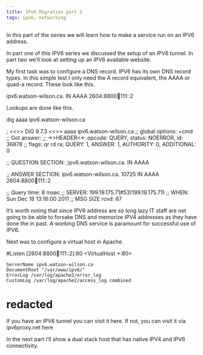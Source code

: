 ```yaml
---
title: IPv6 Migration part 2
tags: ipv6, networking
---
```


In this part of the series we will learn how to make a service run on an IPV6 address.

In part one of this IPV6 series we discussed the setup of an IPV6 tunnel. In part two we’ll look at setting up an IPV6 available website.

My first task was to configure a DNS record. IPV6 has its own DNS record types. In this simple test I only need the A record equivalent, the AAAA or quad-a record. These look like this.

ipv6.watson-wilson.ca.      IN AAAA 2604:8800:100:111::2

Lookups are done like this.

dig aaaa ipv6.watson-wilson.ca

; <<>> DiG 9.7.3 <<>> aaaa ipv6.watson-wilson.ca
;; global options: +cmd
;; Got answer:
;; ->>HEADER<<- opcode: QUERY, status: NOERROR, id: 36878
;; flags: qr rd ra; QUERY: 1, ANSWER: 1, AUTHORITY: 0, ADDITIONAL: 0

;; QUESTION SECTION:
;ipv6.watson-wilson.ca.    IN AAAA

;; ANSWER SECTION:
ipv6.watson-wilson.ca.  10725 IN AAAA  2604:8800:100:111::2

;; Query time: 8 msec
;; SERVER: 199.19.175.71#53(199.19.175.71)
;; WHEN: Sun Dec 18 13:16:00 2011
;; MSG SIZE  rcvd: 67

It’s worth noting that since IPV6 address are so long lazy IT staff are not going to be able to forsake DNS and memorize IPV4 addresses as they have done the in past. A working DNS service is paramount for successful use of IPV6.

Next was to configure a virtual host in Apache.

#Listen [2604:8800:100:111::2]:80
<VirtualHost *:80>

    ServerName ipv6.watson-wilson.ca
    DocumentRoot "/var/www/ipv6/"
    ErrorLog /var/log/apache2/error_log
    CustomLog /var/log/apache2/access_log combined

# redacted #

</VirtualHost>

If you have an IPV6 tunnel you can visit it here. If not, you can visit it via ipv6proxy.net here

In the next part I’ll show a dual stack host that has native IPV4 and IPV6 connectivity.


